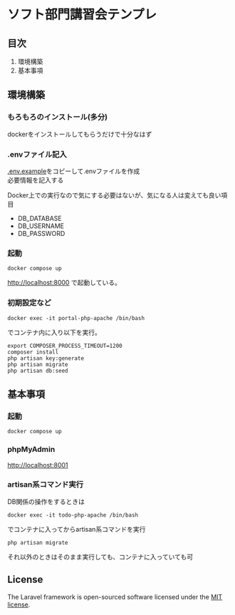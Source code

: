 # ソフト部門講習会テンプレ

## 目次
1. 環境構築
2. 基本事項


## 環境構築
### もろもろのインストール(多分)
dockerをインストールしてもらうだけで十分なはず

### .envファイル記入
[.env.example](./.env.example)をコピーして.envファイルを作成  
必要情報を記入する

Docker上での実行なので気にする必要はないが、気になる人は変えても良い項目
- DB_DATABASE
- DB_USERNAME
- DB_PASSWORD

### 起動
```shell
docker compose up
```
[http://localhost:8000](http://localhost:8000) で起動している。

### 初期設定など
```shell
docker exec -it portal-php-apache /bin/bash
```
でコンテナ内に入り以下を実行。
```shell
export COMPOSER_PROCESS_TIMEOUT=1200
composer install
php artisan key:generate
php artisan migrate
php artisan db:seed
```




## 基本事項
### 起動
```shell
docker compose up
```

### phpMyAdmin
[http://localhost:8001](http://localhost:8001)

### artisan系コマンド実行
DB関係の操作をするときは
```shell
docker exec -it todo-php-apache /bin/bash
```
でコンテナに入ってからartisan系コマンドを実行
```shell
php artisan migrate
```

それ以外のときはそのまま実行しても、コンテナに入っていても可

## License

The Laravel framework is open-sourced software licensed under the [MIT license](https://opensource.org/licenses/MIT).
